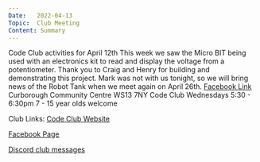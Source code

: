 ```yaml
---
Date:   2022-04-13
Topic:  Club Meeting
Content: Summary
---
```

Code Club activities for April 12th
This week we saw the Micro BIT being used with an electronics kit to read and display the voltage from a potentiometer. Thank you to Craig and Henry for building and demonstrating this project.
Mark was not with us tonight, so we will bring news of the Robot Tank when we meet again on April 26th.
[Facebook Link](https://www.facebook.com/1481985248595237/posts/4768044069989322/)
Curborough Community Centre
WS13 7NY
Code Club
Wednesdays 5:30 - 6:30pm
7 - 15 year olds welcome

Club Links:
[Code Club Website](https://lichfield-code-club.github.io/)

[Facebook Page](https://www.facebook.com/LichfieldCoders)

[Discord club messages](https://discord.gg/szz6xGK)
